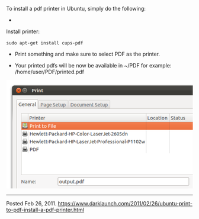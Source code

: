 To install a pdf printer in Ubuntu, simply do the following:

* 
Install printer:
```
sudo apt-get install cups-pdf
```

* Print something and make sure to select PDF as the printer.

* Your printed pdfs will be now be available in ~/PDF
for example: /home/user/PDF/printed.pdf

<img alt="" src="/img/uploads/2011-11/install-pdf-printer.png" />

---


Posted Feb 26, 2011.
https://www.darklaunch.com/2011/02/26/ubuntu-print-to-pdf-install-a-pdf-printer.html